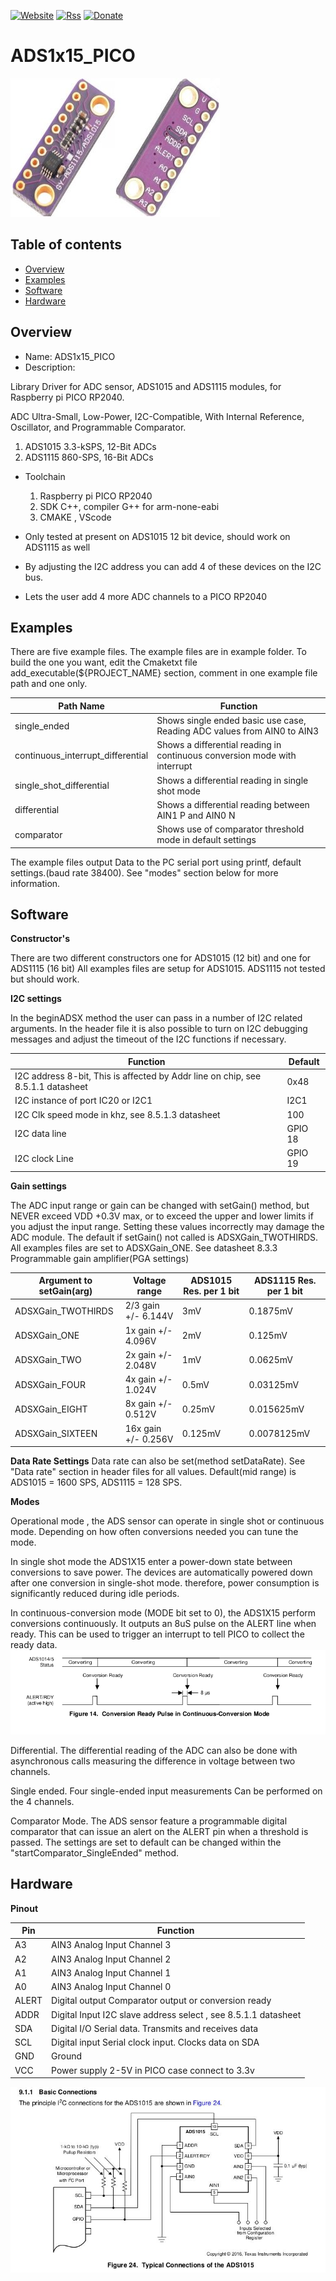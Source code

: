 [![Website](https://img.shields.io/badge/Website-Link-blue.svg)](https://gavinlyonsrepo.github.io/)  [![Rss](https://img.shields.io/badge/Subscribe-RSS-yellow.svg)](https://gavinlyonsrepo.github.io//feed.xml)  [![Donate](https://img.shields.io/badge/Donate-PayPal-green.svg)](https://www.paypal.com/paypalme/whitelight976)

# ADS1x15_PICO

![image](https://github.com/gavinlyonsrepo/ADS1x15_PICO/blob/main/extra/doc/images/ads.jpg)

Table of contents
---------------------------

  * [Overview](#overview)
  * [Examples](#examples)
  * [Software](#software)  
  * [Hardware](#hardware)

Overview
-----------------
* Name: ADS1x15_PICO
* Description:

Library Driver for  ADC sensor,  ADS1015 and ADS1115 modules,
for Raspberry pi PICO RP2040. 

ADC Ultra-Small, Low-Power, I2C-Compatible, With Internal Reference, Oscillator, and Programmable Comparator.
1. ADS1015  3.3-kSPS, 12-Bit ADCs
2. ADS1115  860-SPS,  16-Bit ADCs 

* Toolchain
	1. Raspberry pi PICO RP2040
	2. SDK C++, compiler G++ for arm-none-eabi
	3. CMAKE , VScode

* Only tested at present on ADS1015 12 bit device, should work on ADS1115 as well
* By adjusting the I2C address you can add 4 of these devices on the I2C bus.
* Lets the user add 4 more ADC channels to a PICO RP2040

Examples
---------------------

There are five example files.
The example files are in example folder. To build the one you want, edit the Cmaketxt file add_executable(${PROJECT_NAME} section, comment in one example file path and one only. 

| Path Name | Function |
| --- | --- |
| single_ended  | Shows single ended basic use case, Reading ADC values from AIN0 to AIN3 |
| continuous_interrupt_differential | Shows a differential reading in continuous conversion mode with interrupt |
| single_shot_differential | Shows a differential reading in single shot mode |
| differential | Shows a differential reading between AIN1 P and AIN0 N |
| comparator | Shows  use of comparator threshold mode in default settings |

The example files output Data to the PC serial port using printf,  default settings.(baud rate 38400). See "modes" section below for more information.

Software
------------------

**Constructor's**

There are two different constructors one for ADS1015 (12 bit) and one for ADS1115 (16 bit)
All examples files are setup for ADS1015. ADS1115 not tested but should work.

**I2C settings**

In the beginADSX method the user can pass in a number of I2C related arguments.
In the header file it is also possible to turn on I2C debugging messages and
adjust the timeout of the I2C functions if necessary.

| Function | Default |
| --- |  --- | 
| I2C address 8-bit,  This is affected by Addr line on chip, see 8.5.1.1 datasheet | 0x48 |
| I2C instance of port IC20 or I2C1 | I2C1 |
| I2C Clk speed mode in khz, see 8.5.1.3 datasheet | 100 |
| I2C data line | GPIO 18 |
| I2C clock Line | GPIO 19 |

**Gain settings**

The ADC input range or gain can be changed  with setGain()
method, but NEVER exceed VDD +0.3V max, or to
exceed the upper and lower limits if you adjust the input range.
Setting these values incorrectly may damage the ADC module.
The default if setGain() not called is ADSXGain_TWOTHIRDS. 
All examples files are set to ADSXGain_ONE. See datasheet 8.3.3
Programmable gain amplifier(PGA settings) 

| Argument to setGain(arg) | Voltage range | ADS1015 Res.  per 1 bit  |  ADS1115  Res. per  1 bit |
| --- | --- | --- | --- |
| ADSXGain_TWOTHIRDS | 2/3 gain +/- 6.144V | 3mV | 0.1875mV |
| ADSXGain_ONE | 1x gain +/- 4.096V | 2mV | 0.125mV |
| ADSXGain_TWO | 2x gain +/- 2.048V| 1mV | 0.0625mV |
| ADSXGain_FOUR | 4x gain +/- 1.024V | 0.5mV | 0.03125mV |
| ADSXGain_EIGHT | 8x gain +/- 0.512V | 0.25mV | 0.015625mV |
| ADSXGain_SIXTEEN | 16x gain +/- 0.256V  | 0.125mV | 0.0078125mV |

**Data Rate Settings**
Data rate can also be set(method setDataRate). See "Data rate" section in header files for all values. Default(mid range) is ADS1015 = 1600 SPS,  ADS1115 = 128 SPS.

**Modes**

Operational mode , the ADS sensor can operate in single shot or continuous mode.
Depending on how often conversions needed you can tune the mode.

In single shot mode the ADS1X15 enter a power-down state between conversions to save power.
The devices are automatically powered down after one conversion
in single-shot mode. therefore, power consumption is
significantly reduced during idle periods.

In continuous-conversion mode (MODE bit set to 0), the ADS1X15 perform conversions continuously. It outputs an 8uS pulse on the ALERT line when ready. This can be used to trigger an interrupt to tell PICO to collect the ready data.
![image](https://github.com/gavinlyonsrepo/ADS1x15_PICO/blob/main/extra/doc/images/3.jpg)

Differential. The differential reading of the ADC can also be done with asynchronous calls measuring the difference in voltage between two channels.

Single ended. Four single-ended input measurements Can be performed on the 4 channels.

Comparator Mode. The ADS sensor feature a programmable digital comparator that can issue an alert on the ALERT pin when a threshold is passed. The settings are set to default can be changed within the "startComparator_SingleEnded" method.


Hardware
--------------------

**Pinout**

| Pin | Function | 
| --- | --- |
| A3 | AIN3  Analog Input Channel 3| 
| A2 | AIN3  Analog Input Channel 2| 
| A1 | AIN3  Analog Input Channel 1| 
| A0 | AIN3  Analog Input Channel 0| 
| ALERT | Digital output Comparator output or conversion ready  | 
| ADDR | Digital Input I2C slave address select , see 8.5.1.1 datasheet|
| SDA |Digital I/O Serial data. Transmits and receives data |
| SCL | Digital input Serial clock input. Clocks data on SDA |
| GND | Ground |
| VCC  | Power supply 2-5V in PICO case connect to 3.3v|

![image 3](https://github.com/gavinlyonsrepo/ADS1x15_PICO/blob/main/extra/doc/images/hw.jpg)
